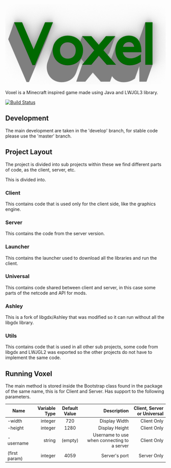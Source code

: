 ![Voxel](/docs/images/Voxel-Logo.png?raw=true)

Voxel is a Minecraft inspired game made using Java and LWJGL3 library.

[![Build Status](https://travis-ci.org/Lux-Vacuos/Voxel.svg?branch=develop)](https://travis-ci.org/Lux-Vacuos/Voxel)


## Development

The main development are taken in the 'develop' branch, for stable code please use the 'master' branch.

## Project Layout

The project is divided into sub projects within these we find different parts of code, as the client, server, etc.

This is divided into.

### Client
This contains code that is used only for the client side, like the graphics engine.

### Server
This contains the code from the server version.

### Launcher
This contains the launcher used to download all the libraries and run the client.

### Universal
This contains code shared between client and server, in this case some parts of the netcode and API for mods.

### Ashley
This is a fork of libgdx/Ashley that was modified so it can run without all the libgdx library.

### Utils
This contains code that is used in all other sub projects, some code from libgdx and LWJGL2 was exported so the other projects do not have to implement the same code.

## Running Voxel

The main method is stored inside the Bootstrap class found in the package of the same name, this is for Client and Server. Has support to the following parameters.

| Name          | Variable Type | Default Value  | Description    | Client, Server or Universal |
| ------------- | -------------:| :-------------:| --------------:| -----------:|
| -width        | integer       | 720            | Display Width  | Client Only |
| -height       | integer       | 1280           | Display Height | Client Only |
| -username     | string        | (empty)        | Username to use when connecting to a server | Client Only |
| (first param) | integer       | 4059           | Server's port  | Server Only |

